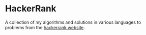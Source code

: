 # HackerRank
A collection of my algorithms and solutions in various languages to problems from the [hackerrank website](https://www.hackerrank.com).
